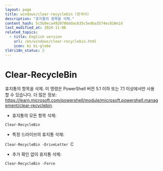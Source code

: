 ```yaml
---
layout: page
title: windows/clear-recyclebin (한국어)
description: "휴지통의 항목을 삭제."
content_hash: 5c5b9eca4920786ddac635c5edba3574ec810e1d
last_modified_at: 2024-11-06
related_topics:
  - title: English version
    url: /en/windows/clear-recyclebin.html
    icon: bi bi-globe
tldri18n_status: 2
---
```

# Clear-RecycleBin

휴지통의 항목을 삭제.
이 명령은 PowerShell 버전 5.1 이하 또는 7.1 이상에서만 사용할 수 있습니다.
더 많은 정보: <https://learn.microsoft.com/powershell/module/microsoft.powershell.management/clear-recyclebin>.

- 휴지통의 모든 항목 삭제:

`Clear-RecycleBin`

- 특정 드라이브의 휴지통 삭제:

`Clear-RecycleBin -DriveLetter `<span class="tldr-var badge badge-pill bg-dark-lm bg-white-dm text-white-lm text-dark-dm font-weight-bold">C</span>

- 추가 확인 없이 휴지통 삭제:

`Clear-RecycleBin -Force`
